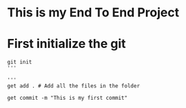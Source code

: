 # This is my End To End Project

# First initialize the git

```
git init
'''

'''
get add . # Add all the files in the folder
```
```
get commit -m "This is my first commit"